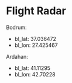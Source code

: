 # Flight Radar

Bodrum:

- bl_lat: 37.036472
- bl_lon: 27.425467

Ardahan:

- bl_lat: 41.11295
- bl_lon: 42.70228


